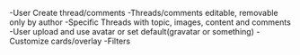 -User Create thread/comments
-Threads/comments editable, removable only by author
-Specific Threads with topic, images, content and comments
-User upload and use avatar or set default(gravatar or something)
-Customize cards/overlay
-Filters
